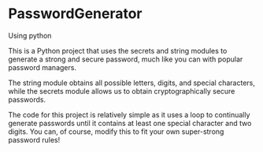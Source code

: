 # PasswordGenerator
Using python


This is a Python project that uses the secrets and string modules to generate a strong and secure password, much like you can with popular password managers.

The string module obtains all possible letters, digits, and special characters, while the secrets module allows us to obtain cryptographically secure passwords.

The code for this project is relatively simple as it uses a loop to continually generate passwords until it contains at least one special character and two digits. You can, of course, modify this to fit your own super-strong password rules!
